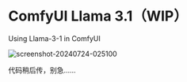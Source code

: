 # ComfyUI Llama 3.1（WIP）
Using Llama-3-1 in ComfyUI

![screenshot-20240724-025100](https://github.com/user-attachments/assets/8596d31e-3e07-4f7c-a7b1-fbb0b435e015)


代码稍后传，别急……
